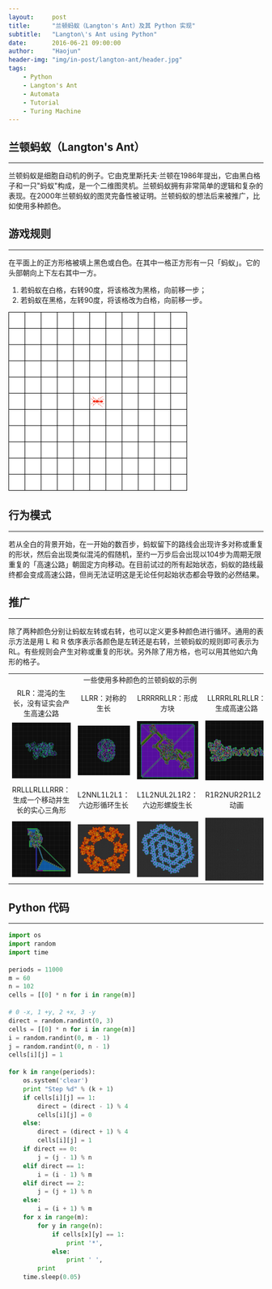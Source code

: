 ```yaml
---
layout:     post
title:      "兰顿蚂蚁（Langton's Ant）及其 Python 实现"
subtitle:   "Langton\'s Ant using Python"
date:       2016-06-21 09:00:00
author:     "Haojun"
header-img: "img/in-post/langton-ant/header.jpg"
tags:
    - Python
    - Langton's Ant
    - Automata
    - Tutorial
    - Turing Machine
---
```


## 兰顿蚂蚁（Langton's Ant）
---
兰顿蚂蚁是细胞自动机的例子。它由克里斯托夫·兰顿在1986年提出，它由黑白格子和一只"蚂蚁"构成，是一个二维图灵机。兰顿蚂蚁拥有非常简单的逻辑和复杂的表现。在2000年兰顿蚂蚁的图灵完备性被证明。兰顿蚂蚁的想法后来被推广，比如使用多种颜色。

## 游戏规则
---
在平面上的正方形格被填上黑色或白色。在其中一格正方形有一只「蚂蚁」。它的头部朝向上下左右其中一方。

1. 若蚂蚁在白格，右转90度，将该格改为黑格，向前移一步；
2. 若蚂蚁在黑格，左转90度，将该格改为白格，向前移一步。

![](/img/in-post/langton-ant/langton-ant.gif)

## 行为模式
---
若从全白的背景开始，在一开始的数百步，蚂蚁留下的路线会出现许多对称或重复的形状，然后会出现类似混沌的假随机，至约一万步后会出现以104步为周期无限重复的「高速公路」朝固定方向移动。在目前试过的所有起始状态，蚂蚁的路线最终都会变成高速公路，但尚无法证明这是无论任何起始状态都会导致的必然结果。

## 推广
---
除了两种颜色分别让蚂蚁左转或右转，也可以定义更多种颜色进行循环。通用的表示方法是用 L 和 R 依序表示各颜色是左转还是右转，兰顿蚂蚁的规则即可表示为 RL。有些规则会产生对称或重复的形状。另外除了用方格，也可以用其他如六角形的格子。

<table>
	<tr>
		<td colspan="4" style="text-align:center">一些使用多种颜色的兰顿蚂蚁的示例</td>
	</tr>
	<tr>
		<td style="text-align:center">RLR：混沌的生长，没有证实会产生高速公路</td>
		<td style="text-align:center">LLRR：对称的生长</td>
		<td style="text-align:center">LRRRRRLLR：形成方块</td>
		<td style="text-align:center">LLRRRLRLRLLR：生成高速公路</td>
	</tr>
	<tr>
		<td style="text-align:center"><img src="/img/in-post/langton-ant/RLR.png" alt=""></td>
		<td style="text-align:center"><img src="/img/in-post/langton-ant/LLRR.png" alt=""></td>
		<td style="text-align:center"><img src="/img/in-post/langton-ant/LRRRRRLLR.png" alt=""></td>
		<td style="text-align:center"><img src="/img/in-post/langton-ant/LLRRRLRLRLLR.png" alt=""></td>
	</tr>
	<tr>
		<td style="text-align:center">RRLLLRLLLRRR：生成一个移动并生长的实心三角形</td>
		<td style="text-align:center">L2NNL1L2L1：六边形循环生长</td>
		<td style="text-align:center">L1L2NUL2L1R2：六边形螺旋生长</td>
		<td style="text-align:center">R1R2NUR2R1L2：动画</td>
	</tr>
	<tr>
		<td style="text-align:center"><img src="/img/in-post/langton-ant/RRLLLRLLLRRR.png" alt=""></td>
		<td style="text-align:center"><img src="/img/in-post/langton-ant/L2NNL1L2L1.png" alt=""></td>
		<td style="text-align:center"><img src="/img/in-post/langton-ant/L1L2NUL2L1R2.png" alt=""></td>
		<td style="text-align:center"><img src="/img/in-post/langton-ant/R1R2NUR2R1L2.gif" alt=""></td>
	</tr>
</table>

## Python 代码
---
```python
import os
import random
import time

periods = 11000
m = 60
n = 102
cells = [[0] * n for i in range(m)]

# 0 -x, 1 +y, 2 +x, 3 -y
direct = random.randint(0, 3)
cells = [[0] * n for i in range(m)]
i = random.randint(0, m - 1)
j = random.randint(0, n - 1)
cells[i][j] = 1

for k in range(periods):
	os.system('clear')
	print "Step %d" % (k + 1)
	if cells[i][j] == 1:
		direct = (direct - 1) % 4
		cells[i][j] = 0
	else:
		direct = (direct + 1) % 4
		cells[i][j] = 1
	if direct == 0:
		j = (j - 1) % n
	elif direct == 1:
		i = (i - 1) % m
	elif direct == 2:
		j = (j + 1) % n
	else:
		i = (i + 1) % m
	for x in range(m):
		for y in range(n):
			if cells[x][y] == 1:
				print '*',
			else:
				print ' ',
		print
	time.sleep(0.05)

```
